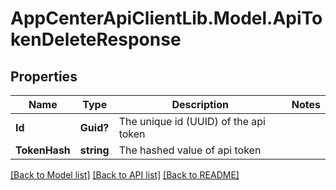 # AppCenterApiClientLib.Model.ApiTokenDeleteResponse
## Properties

Name | Type | Description | Notes
------------ | ------------- | ------------- | -------------
**Id** | **Guid?** | The unique id (UUID) of the api token | 
**TokenHash** | **string** | The hashed value of api token | 

[[Back to Model list]](../README.md#documentation-for-models) [[Back to API list]](../README.md#documentation-for-api-endpoints) [[Back to README]](../README.md)

